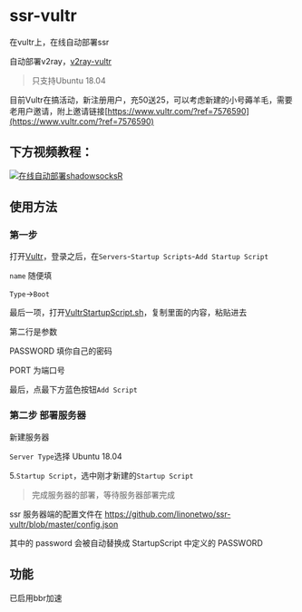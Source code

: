 # ssr-vultr
在vultr上，在线自动部署ssr

自动部署v2ray，[v2ray-vultr](https://github.com/lbp0200/v2ray-vultr)

>只支持Ubuntu 18.04

目前Vultr在搞活动，新注册用户，充50送25，可以考虑新建的小号薅羊毛，需要老用户邀请，附上邀请链接[https://www.vultr.com/?ref=7576590](https://www.vultr.com/?ref=7576590)

下方视频教程：
---
[![在线自动部署shadowsocksR](https://img.youtube.com/vi/4Rgd09WFkas/0.jpg)](https://www.youtube.com/watch?v=4Rgd09WFkas)


使用方法
---

### 第一步

打开[Vultr](https://polr.liuboping.com/PrgTf)，登录之后，在`Servers`-`Startup Scripts`-`Add Startup Script`

`name` 随便填

`Type`->`Boot`

最后一项，打开[VultrStartupScript.sh](https://raw.githubusercontent.com/linonetwo/ssr-vultr/master/VultrStartupScript.sh)，复制里面的内容，粘贴进去

第二行是参数

PASSWORD 填你自己的密码

PORT 为端口号

最后，点最下方蓝色按钮`Add Script`

### 第二步 部署服务器

新建服务器

`Server Type`选择 Ubuntu 18.04

5.`Startup Script`，选中刚才新建的`Startup Script`

> 完成服务器的部署，等待服务器部署完成

ssr 服务器端的配置文件在 https://github.com/linonetwo/ssr-vultr/blob/master/config.json

其中的 password 会被自动替换成 StartupScript 中定义的 PASSWORD

功能
---
已启用bbr加速
